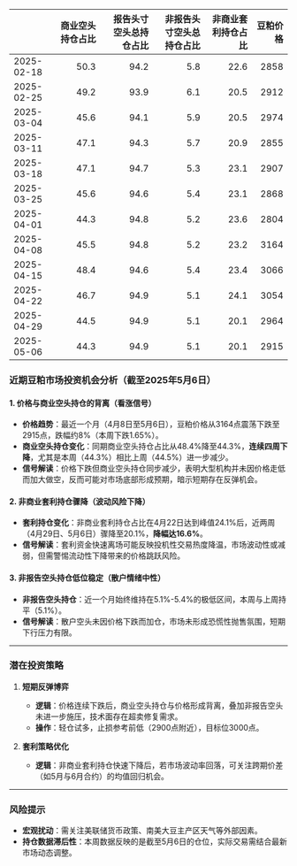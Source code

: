 |            |   商业空头持仓占比 |   报告头寸空头总持仓占比 |   非报告头寸空头总持仓占比 |   非商业套利持仓占比 |   豆粕价格 |
|:-----------|-------------------:|-------------------------:|---------------------------:|---------------------:|-----------:|
| 2025-02-18 |               50.3 |                     94.2 |                        5.8 |                 22.6 |       2858 |
| 2025-02-25 |               49.2 |                     93.9 |                        6.1 |                 20.5 |       2912 |
| 2025-03-04 |               45.6 |                     94.1 |                        5.9 |                 20.5 |       2974 |
| 2025-03-11 |               47.1 |                     94.3 |                        5.7 |                 20.9 |       2855 |
| 2025-03-18 |               47.1 |                     94.7 |                        5.3 |                 23.1 |       2907 |
| 2025-03-25 |               45.6 |                     94.6 |                        5.4 |                 23.1 |       2868 |
| 2025-04-01 |               44.3 |                     94.8 |                        5.2 |                 23.6 |       2804 |
| 2025-04-08 |               45.5 |                     94.8 |                        5.2 |                 23.2 |       3164 |
| 2025-04-15 |               48.4 |                     94.6 |                        5.4 |                 23.4 |       3066 |
| 2025-04-22 |               46.7 |                     94.9 |                        5.1 |                 24.1 |       3054 |
| 2025-04-29 |               44.5 |                     94.9 |                        5.1 |                 20.1 |       2964 |
| 2025-05-06 |               44.3 |                     94.9 |                        5.1 |                 20.1 |       2915 |



### 近期豆粕市场投资机会分析（截至2025年5月6日）

#### 1. **价格与商业空头持仓的背离（看涨信号）**
- **价格趋势**：最近一个月（4月8日至5月6日），豆粕价格从3164点震荡下跌至2915点，跌幅约8%（本周下跌1.65%）。
- **商业空头持仓变化**：同期商业空头持仓占比从48.4%降至44.3%，**连续四周下降**，尤其是本周（44.3%）相比上周（44.5%）进一步减少。
- **信号解读**：价格下跌但商业空头持仓同步减少，表明大型机构并未因价格走低而加大做空，反而可能对市场底部形成预期，暗示短期存在反弹机会。

#### 2. **非商业套利持仓骤降（波动风险下降）**
- **套利持仓变化**：非商业套利持仓占比在4月22日达到峰值24.1%后，近两周（4月29日、5月6日）骤降至20.1%，**降幅达16.6%**。
- **信号解读**：套利资金快速离场可能反映投机性交易热度降温，市场波动性或减弱，但需警惕流动性下降带来的价格跳跃风险。

#### 3. **非报告空头持仓低位稳定（散户情绪中性）**
- **非报告空头持仓**：近一个月始终维持在5.1%-5.4%的极低区间，本周与上周持平（5.1%）。
- **信号解读**：散户空头未因价格下跌而加仓，市场未形成恐慌性抛售氛围，短期下行压力有限。

---

### 潜在投资策略
1. **短期反弹博弈**  
   - **逻辑**：价格连续下跌后，商业空头持仓与价格形成背离，叠加非报告空头未进一步施压，技术面存在超卖修复需求。
   - **操作**：轻仓试多，止损参考前低（2900点附近），目标位3000点。

2. **套利策略优化**  
   - **逻辑**：非商业套利持仓快速下降后，若市场波动率回落，可关注跨期价差（如5月与6月合约）的均值回归机会。

---

### 风险提示
- **宏观扰动**：需关注美联储货币政策、南美大豆主产区天气等外部因素。
- **持仓数据滞后性**：本周数据反映的是截至5月6日的仓位，实际交易需结合最新市场动态调整。